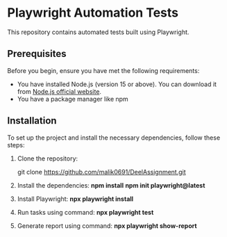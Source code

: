 # Playwright Automation Tests

This repository contains automated tests built using Playwright.

## Prerequisites

Before you begin, ensure you have met the following requirements:
- You have installed Node.js (version 15 or above). You can download it from [Node.js official website](https://nodejs.org/).
- You have a package manager like npm 


## Installation

To set up the project and install the necessary dependencies, follow these steps:

1. Clone the repository:

   git clone https://github.com/malik0691/DeelAssignment.git

2. Install the dependencies:
    **npm install**
    **npm init playwright@latest**

3. Install Playwright:
    **npx playwright install**

3. Run tasks using command: **npx playwright test**
4. Generate report using command: **npx playwright show-report**
